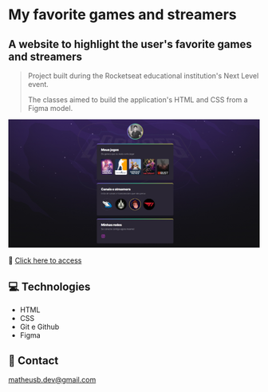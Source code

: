 # My favorite games and streamers

## A website to highlight the user's favorite games and streamers

> Project built during the Rocketseat educational institution's Next Level event.
> 
> The classes aimed to build the application's HTML and CSS from a Figma model.

![preview](./.github/preview.png)

🔗 [Click here to access](https://matheusborgesdev.github.io/My-movies-and-series/)

## 💻 Technologies

- HTML
- CSS
- Git e Github
- Figma

## 📧 Contact

matheusb.dev@gmail.com
